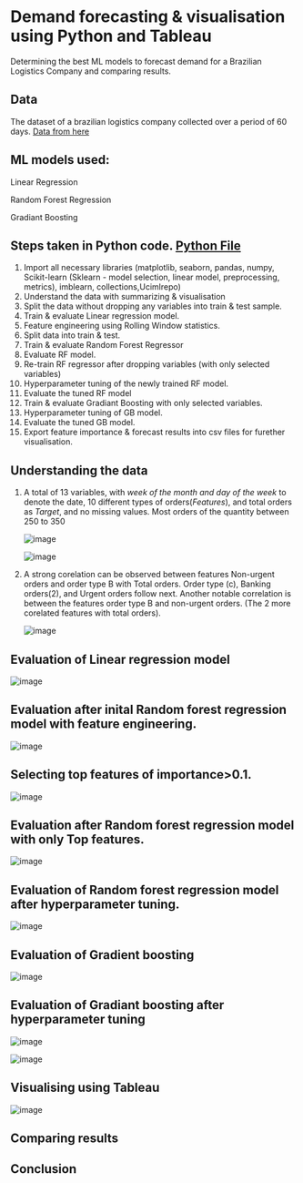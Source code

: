 # Demand forecasting & visualisation using Python and Tableau
Determining the best ML models to forecast demand for a Brazilian Logistics Company and comparing results.

## Data
The dataset of a brazilian logistics company collected over a period of 60 days. [Data from here](https://archive.ics.uci.edu/dataset/409/daily+demand+forecasting+orders)

## ML models used:
Linear Regression

Random Forest Regression

Gradiant Boosting

## Steps taken in Python code. [Python File](https://github.com/Soundaryamerak/Demand-planning-python-tableau-Logistics/blob/main/Demand%20Forecasting.ipynb)

1. Import all necessary libraries (matplotlib, seaborn, pandas, numpy, Scikit-learn (Sklearn - model selection, linear model, preprocessing, metrics), imblearn, collections,Ucimlrepo)
2. Understand the data with summarizing & visualisation
3. Split the data without dropping any variables into train & test sample.
4. Train & evaluate Linear regression model.
5. Feature engineering using Rolling Window statistics.
6. Split data into train & test.
7. Train & evaluate Random Forest Regressor
8. Evaluate RF model.
9. Re-train RF regressor after dropping variables (with only selected variables)
10. Hyperparameter tuning of the newly trained RF model.
11. Evaluate the tuned RF model
12. Train & evaluate Gradiant Boosting with only selected variables.
13. Hyperparameter tuning of GB model.
14. Evaluate the tuned GB model.
15. Export feature importance & forecast results into csv files for furether visualisation.


## Understanding the data

1. A total of 13 variables, with *week of the month and day of the week* to denote the date, 10 different types of orders(*Features*), and total orders as *Target*, and no missing values. Most orders of the quantity between 250 to 350
   
   ![image](https://github.com/Soundaryamerak/Demand-planning-python-tableau-Logistics/assets/170541567/b39d99e5-ae16-42d5-b154-ca214f3fbdd5)
   
   ![image](https://github.com/Soundaryamerak/Demand-planning-python-tableau-Logistics/assets/170541567/2d367f07-791c-4071-ac6e-420ccb8dab56)


2. A strong corelation can be observed between features Non-urgent orders and order type B with Total orders. Order type (c), Banking orders(2), and Urgent orders follow next. Another notable correlation is between the features order type B and non-urgent orders. (The 2 more corelated features with total orders).
 
   ![image](https://github.com/Soundaryamerak/Demand-planning-python-tableau-Logistics/assets/170541567/1f3d85d4-9a8b-4cc7-b4b4-60b4fb91699e)

## Evaluation of Linear regression model

![image](https://github.com/Soundaryamerak/Demand-planning-python-tableau-Logistics/assets/170541567/d10624f3-f0ba-4672-8385-a6aec848784a)


## Evaluation after inital Random forest regression model with feature engineering.

![image](https://github.com/Soundaryamerak/Demand-planning-python-tableau-Logistics/assets/170541567/c91cd572-740c-42bc-bfab-e643cce7caa2)

## Selecting top features of importance>0.1.

![image](https://github.com/Soundaryamerak/Demand-planning-python-tableau-Logistics/assets/170541567/0b67957f-d048-472f-b236-82b5e0d0bc0d)

## Evaluation after Random forest regression model with only Top features.

![image](https://github.com/Soundaryamerak/Demand-planning-python-tableau-Logistics/assets/170541567/e9c75d46-e559-4a78-98a2-0b35e9be2570)

## Evaluation of Random forest regression model after hyperparameter tuning.

![image](https://github.com/Soundaryamerak/Demand-planning-python-tableau-Logistics/assets/170541567/64e58081-c64d-45b3-aca7-eb741e63b1e1)


## Evaluation of Gradient boosting

![image](https://github.com/Soundaryamerak/Demand-planning-python-tableau-Logistics/assets/170541567/117ad70d-3fae-4609-ba8e-99b12e87aad5)

## Evaluation of Gradiant boosting after hyperparameter tuning

![image](https://github.com/Soundaryamerak/Demand-planning-python-tableau-Logistics/assets/170541567/9ba4e8d5-07ad-4772-8ba4-6a925f2cdc08)

![image](https://github.com/Soundaryamerak/Demand-planning-python-tableau-Logistics/assets/170541567/740f65a5-8fe3-49dc-a42c-a05675afbdb6)


## Visualising using Tableau

![image](https://github.com/Soundaryamerak/Demand-planning-python-tableau-Logistics/assets/170541567/57ceb1cc-99c2-4cf4-86cb-69eb35d3c45e)


## Comparing results

## Conclusion



